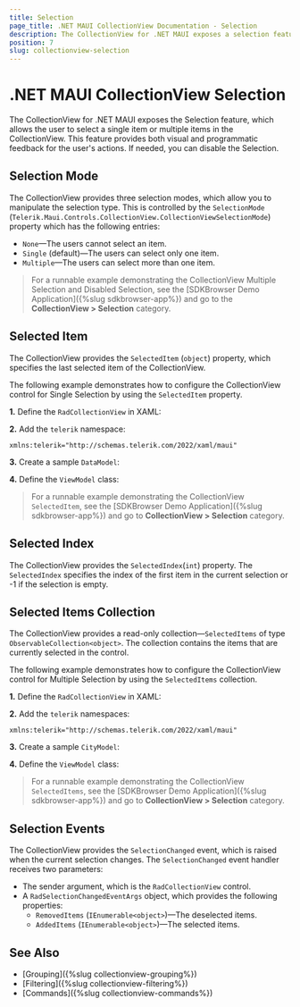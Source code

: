 ```yaml
---
title: Selection
page_title: .NET MAUI CollectionView Documentation - Selection
description: The CollectionView for .NET MAUI exposes a selection feature that allows the user to select single or multiple items in the CollectionView control.
position: 7
slug: collectionview-selection
---
```


# .NET MAUI CollectionView Selection

The CollectionView for .NET MAUI exposes the Selection feature, which allows the user to select a single item or multiple items in the CollectionView. This feature provides both visual and programmatic feedback for the user's actions. If needed, you can disable the Selection.

## Selection Mode

The CollectionView provides three selection modes, which allow you to manipulate the selection type. This is controlled by the `SelectionMode` (`Telerik.Maui.Controls.CollectionView.CollectionViewSelectionMode`) property which has the following entries:

- `None`&mdash;The users cannot select an item.
- `Single` (default)&mdash;The users can select only one item.
- `Multiple`&mdash;The users can select more than one item.

> For a runnable example demonstrating the CollectionView Multiple Selection and Disabled Selection, see the [SDKBrowser Demo Application]({%slug sdkbrowser-app%}) and go to the **CollectionView > Selection** category.

## Selected Item

The CollectionView provides the `SelectedItem` (`object`) property, which specifies the last selected item of the CollectionView.

The following example demonstrates how to configure the CollectionView control for Single Selection by using the `SelectedItem` property.

**1.** Define the `RadCollectionView` in XAML:

<snippet id='collectionview-selecteditem'/>

**2.** Add the `telerik` namespace:

```XAML
xmlns:telerik="http://schemas.telerik.com/2022/xaml/maui"
```

**3.** Create a sample `DataModel`:

<snippet id='combobox-city-businessmodel' />

**4.** Define the `ViewModel` class:

<snippet id='collectionview-selection-viewmodel' />

> For a runnable example demonstrating the CollectionView `SelectedItem`, see the [SDKBrowser Demo Application]({%slug sdkbrowser-app%}) and go to **CollectionView > Selection** category.

## Selected Index

The CollectionView provides the `SelectedIndex`(`int`) property. The `SelectedIndex` specifies the index of the first item in the current selection or -1 if the selection is empty.

## Selected Items Collection

The CollectionView provides a read-only collection&mdash;`SelectedItems` of type `ObservableCollection<object>`. The collection contains the items that are currently selected in the control.

The following example demonstrates how to configure the CollectionView control for Multiple Selection by using the `SelectedItems` collection.

**1.** Define the `RadCollectionView` in XAML:

<snippet id='collectionview-multiple-selection'/>

**2.** Add the `telerik` namespaces:

```XAML
xmlns:telerik="http://schemas.telerik.com/2022/xaml/maui"
```

**3.** Create a sample `CityModel`:

<snippet id='combobox-city-businessmodel' />

**4.** Define the `ViewModel` class:

<snippet id='collectionview-selection-viewmodel' />

> For a runnable example demonstrating the CollectionView `SelectedItems`, see the [SDKBrowser Demo Application]({%slug sdkbrowser-app%}) and go to **CollectionView > Selection** category.

## Selection Events

The CollectionView provides the `SelectionChanged` event, which is raised when the current selection changes. The `SelectionChanged` event handler receives two parameters:

* The sender argument, which is the `RadCollectionView` control.
* A `RadSelectionChangedEventArgs` object, which provides the following properties:
	* `RemovedItems` (`IEnumerable<object>`)&mdash;The deselected items.
	* `AddedItems` (`IEnumerable<object>`)&mdash;The selected items.

## See Also

- [Grouping]({%slug collectionview-grouping%})
- [Filtering]({%slug collectionview-filtering%})
- [Commands]({%slug collectionview-commands%})

